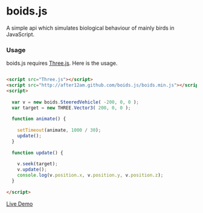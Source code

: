 # boids.js

A simple api which simulates biological behaviour of mainly birds in JavaScript.
  
  
### Usage ###

boids.js requires [Three.js](https://github.com/mrdoob/three.js/). Here is the usage.

```html

<script src="Three.js"></script>
<script src="http://after12am.github.com/boids.js/boids.min.js"></script>
<script>
  
  var v = new boids.SteeredVehicle( -200, 0, 0 );
  var target = new THREE.Vector3( 200, 0, 0 );
  
  function animate() {
    
    setTimeout(animate, 1000 / 30);
    update();
  }
  
  function update() {
    
    v.seek(target);
    v.update();
    console.log(v.position.x, v.position.y, v.position.z);
  }
  
</script>

```

[Live Demo](http://after12am.github.com/boids.js/example/perfume-dev.html)
